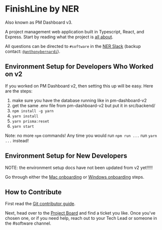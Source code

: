 # FinishLine by NER

Also known as PM Dashboard v3.

A project management web application built in Typescript, React, and Express.
Start by reading what the project is [all about](https://github.com/Northeastern-Electric-Racing/FinishLine/blob/develop/docs/About.md).

All questions can be directed to `#software` in the [NER Slack](https://nu-electric-racing.slack.com) (backup contact: [`@anthonybernardi`](https://github.com/anthonybernardi)).

## Environment Setup for Developers Who Worked on v2

If you worked on PM Dashboard v2, then setting this up will be easy. Here are the steps:

1. make sure you have the database running like in pm-dashboard-v2
2. get the same .env file from pm-dashboard-v2 but put it in src/backend/
3. `npm install -g yarn`
4. `yarn install`
5. `yarn prisma:reset`
6. `yarn start`

Note: no more `npm` commands! Any time you would run `npm run ...` run `yarn ...` instead!

## Environment Setup for New Developers

NOTE: the environment setup docs have not been updated from v2 yet!!!!!

Go through either the [Mac onboarding](https://github.com/Northeastern-Electric-Racing/FinishLine/blob/develop/docs/Onboarding.md) or [Windows onboarding](https://github.com/Northeastern-Electric-Racing/FinishLine/blob/develop/docs/OnboardingWindows.md) steps.

## How to Contribute

First read the [Git contributor guide](https://github.com/Northeastern-Electric-Racing/FinishLine/blob/develop/docs/ContributorGuide.md).

Next, head over to the [Project Board](https://github.com/orgs/Northeastern-Electric-Racing/projects/3) and find a ticket you like. Once you've chosen one, or if you need help, reach out to your Tech Lead or someone in the #software channel.
